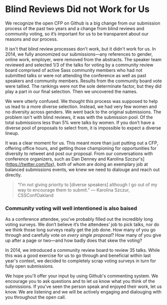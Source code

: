 # Blind Reviews Did not Work for Us

We recognize the open CFP on Github is a big change from our submission process of the past two years and a change from blind reviews and community voting, so it’s important for us to be transparent about our reasons and our process.

It isn't that blind review processes don't work, but it didn't work for us. In 2014, we fully anonomized our submissions—any references to gender, online work, employer, were removed from the abstracts. The speaker team reviewed and selected 1/3 of the talks for voting by a community review board comprised of active Sass community members who had not submitted talks or were not attending the conference as well as past speakers and community members. Results from the community board vote were tallied. The rankings were not the sole determinate factor, but they did play a part in our final selection. Then we uncovered the names.

We were utterly confused. We thought this process was supposed to help us lead to a more diverse selection. Instead, we had very few women and no diversity across genders. We went back to the original submissions. The problem isn't with blind reviews, it was with the submission pool. Of the total submissions less than 5% were talks by women. If you don’t have a diverse pool of proposals to select from, it is impossible to expect a diverse lineup.

It was a clear moment for us. This meant more than just putting out a CFP, offering office hours, and getting those championing for opportunities for diversity to retweet and post our proposal. From our conversations with conference organizers, such as Dan Denney and Karolina Szczur's](https://twitter.com/fox), both of whom are doing an exemplary job at balanced submissions events, we knew we need to dialouge and reach out directly. 

> “I’m not giving priority to [diverse speakers] although I go out of my way to encourage them to submit.” — Karolina Szczur, CSSConfOakland

### Community voting will well intentioned is also baised

As a conference attendee, you’ve probably filled out the incredibly long voting surveys. We don’t believe it’s the attendees’ job to pick talks, nor do we think those long surveys really get the job done. How many of you go through and carefully vote on _every single proposal_? How many of you give up after a page or two—and how badly does that skew the voting? 

In 2014, we introduced a community review board to review 35 talks. While this was a good exercise for us to go through and beneficial within last year's context, we decided to completely scrap voting surveys in turn for fully open submissions. 

We hope you'll offer your input by using Github's commenting system. We encourage you to ask questions and to let us know what you think of the submissions. If you've seen the person speak and enjoyed their work, let us know. We are listening and we will be actively engaging and dialouging with you throughout the open call.  


